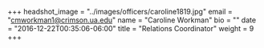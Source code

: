 +++
headshot_image = "../images/officers/caroline1819.jpg"
email = "cmworkman1@crimson.ua.edu"
name = "Caroline Workman"
bio = ""
date = "2016-12-22T00:35:06-06:00"
title = "Relations Coordinator"
weight = 9
+++
